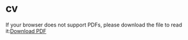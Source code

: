 # cv

If your browser does not support PDFs, please download the file to read it:[Download PDF](https://github.com/tmcamillo/tatianemendes-cv/blob/master/files/TatianeMendes-CV.pdf)
